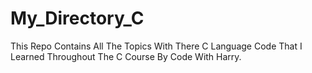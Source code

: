 # My_Directory_C
This Repo Contains All The Topics With There C Language Code That I Learned Throughout The C Course By Code With Harry.
